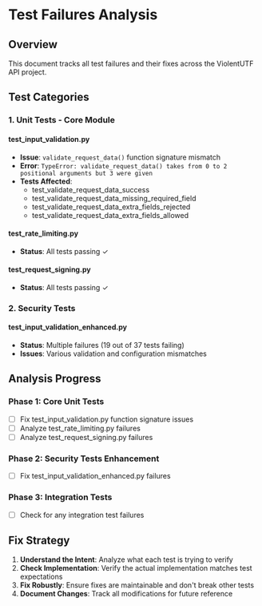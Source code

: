 # Test Failures Analysis

## Overview
This document tracks all test failures and their fixes across the ViolentUTF API project.

## Test Categories

### 1. Unit Tests - Core Module

#### test_input_validation.py
- **Issue**: `validate_request_data()` function signature mismatch
- **Error**: `TypeError: validate_request_data() takes from 0 to 2 positional arguments but 3 were given`
- **Tests Affected**:
  - test_validate_request_data_success
  - test_validate_request_data_missing_required_field
  - test_validate_request_data_extra_fields_rejected
  - test_validate_request_data_extra_fields_allowed

#### test_rate_limiting.py
- **Status**: All tests passing ✓

#### test_request_signing.py
- **Status**: All tests passing ✓

### 2. Security Tests

#### test_input_validation_enhanced.py
- **Status**: Multiple failures (19 out of 37 tests failing)
- **Issues**: Various validation and configuration mismatches

## Analysis Progress

### Phase 1: Core Unit Tests
- [ ] Fix test_input_validation.py function signature issues
- [ ] Analyze test_rate_limiting.py failures
- [ ] Analyze test_request_signing.py failures

### Phase 2: Security Tests Enhancement
- [ ] Fix test_input_validation_enhanced.py failures

### Phase 3: Integration Tests
- [ ] Check for any integration test failures

## Fix Strategy

1. **Understand the Intent**: Analyze what each test is trying to verify
2. **Check Implementation**: Verify the actual implementation matches test expectations
3. **Fix Robustly**: Ensure fixes are maintainable and don't break other tests
4. **Document Changes**: Track all modifications for future reference
